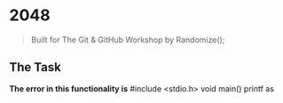# 2048
> Built for The Git & GitHub Workshop by Randomize();

## The Task
**The error in this functionality is** 
#include <stdio.h>
void main()
printf as 